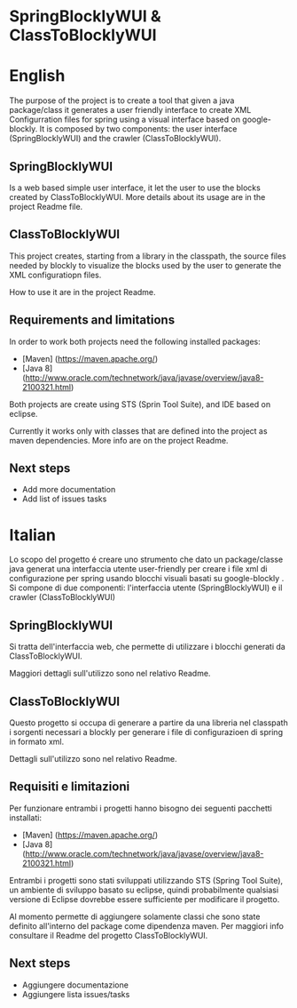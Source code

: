 SpringBlocklyWUI & ClassToBlocklyWUI
====================================
English
=======

The purpose of the project is to create a tool that given a java package/class it generates a user friendly interface to create XML Configurration files for spring using a visual interface based on google-blockly.  It is composed by two components: the user interface (SpringBlocklyWUI) and the crawler (ClassToBlocklyWUI).

SpringBlocklyWUI
----------------

Is a web based simple user interface, it let the user to use the blocks created by ClassToBlocklyWUI. More details about its usage are in the project Readme file.

ClassToBlocklyWUI
-----------------

This project creates, starting from a library in the classpath, the source files needed by blockly to visualize the blocks used by the user to generate the XML configuratiopn files.

How to use it are in the project Readme.

Requirements and limitations
----------------------------
In order to work both projects need the following installed packages:

* [Maven] (https://maven.apache.org/)
* [Java 8] (http://www.oracle.com/technetwork/java/javase/overview/java8-2100321.html)

Both projects are create using STS (Sprin Tool Suite), and IDE based on eclipse.

Currently it works only with classes that are defined into the project as maven dependencies. More info are on the project Readme.

Next steps
----------

* Add more documentation
* Add list of issues tasks


Italian
=======
Lo scopo del progetto é creare uno strumento che dato un package/classe java generat una interfaccia utente user-friendly per creare i file xml di configurazione per spring usando  blocchi visuali basati su google-blockly . Si compone di due componenti: l'interfaccia utente (SpringBlocklyWUI) e il crawler (ClassToBlocklyWUI)

SpringBlocklyWUI
-------------------
Si tratta dell'interfaccia web, che permette di utilizzare i blocchi generati da ClassToBlocklyWUI.

Maggiori dettagli sull'utilizzo sono nel relativo Readme.

ClassToBlocklyWUI
----------

Questo progetto si occupa di generare a partire da una libreria nel classpath i sorgenti necessari a blockly per generare i file di configurazioen di spring in formato xml.

Dettagli sull'utilizzo sono nel relativo Readme.

Requisiti e limitazioni
-----------------------

Per funzionare entrambi i progetti hanno bisogno dei seguenti pacchetti installati:

* [Maven] (https://maven.apache.org/)
* [Java 8] (http://www.oracle.com/technetwork/java/javase/overview/java8-2100321.html)

Entrambi i progetti sono stati sviluppati utilizzando STS (Spring Tool Suite), un ambiente di sviluppo basato su eclipse, quindi probabilmente qualsiasi versione di Eclipse dovrebbe essere sufficiente per modificare il progetto.

Al momento permette di aggiungere solamente classi che sono state definito all'interno del package come dipendenza maven. Per maggiori info consultare il Readme del progetto ClassToBlocklyWUI.

Next steps
----------

* Aggiungere documentazione
* Aggiungere lista issues/tasks
